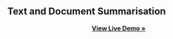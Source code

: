 ## Text and Document Summarisation 

<p align="center"><a href="https://docsummarize.streamlit.app/"><strong>View Live Demo »</strong></a></p>

